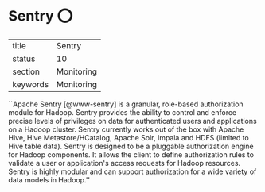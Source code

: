 # Sentry :o:


|          |            |
| -------- | ---------- |
| title    | Sentry     | 
| status   | 10         |
| section  | Monitoring |
| keywords | Monitoring |



``Apache Sentry [@www-sentry] is a granular, role-based
authorization module for Hadoop. Sentry provides the ability to
control and enforce precise levels of privileges on data for
authenticated users and applications on a Hadoop cluster. Sentry
currently works out of the box with Apache Hive, Hive
Metastore/HCatalog, Apache Solr, Impala and HDFS (limited to Hive
table data). Sentry is designed to be a pluggable authorization engine
for Hadoop components. It allows the client to define authorization
rules to validate a user or application's access requests for Hadoop
resources. Sentry is highly modular and can support authorization for
a wide variety of data models in Hadoop.''

